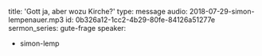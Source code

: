 title: 'Gott ja, aber wozu Kirche?'
type: message
audio: 2018-07-29-simon-lempenauer.mp3
id: 0b326a12-1cc2-4b29-80fe-84126a51277e
sermon_series: gute-frage
speaker:
  - simon-lemp

